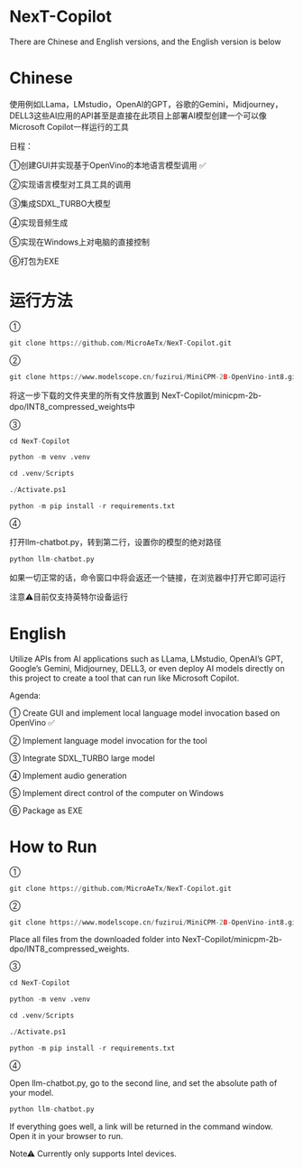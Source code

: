 # NexT-Copilot
There are Chinese and English versions, and the English version is below

# Chinese

使用例如LLama，LMstudio，OpenAI的GPT，谷歌的Gemini，Midjourney，DELL3这些AI应用的API甚至是直接在此项目上部署AI模型创建一个可以像Microsoft Copilot一样运行的工具

日程：

①创建GUI并实现基于OpenVino的本地语言模型调用 ✅

②实现语言模型对工具工具的调用

③集成SDXL_TURBO大模型

④实现音频生成

⑤实现在Windows上对电脑的直接控制

⑥打包为EXE


# 运行方法

①

```python
git clone https://github.com/MicroAeTx/NexT-Copilot.git
```
②

```python
git clone https://www.modelscope.cn/fuzirui/MiniCPM-2B-OpenVino-int8.git
```

将这一步下载的文件夹里的所有文件放置到  NexT-Copilot/minicpm-2b-dpo/INT8_compressed_weights中

③

```python
cd NexT-Copilot

python -m venv .venv

cd .venv/Scripts

./Activate.ps1

python -m pip install -r requirements.txt
```

④

打开llm-chatbot.py，转到第二行，设置你的模型的绝对路径

```python
python llm-chatbot.py
```

如果一切正常的话，命令窗口中将会返还一个链接，在浏览器中打开它即可运行

注意⚠目前仅支持英特尔设备运行


# English

Utilize APIs from AI applications such as LLama, LMstudio, OpenAI’s GPT, Google’s Gemini, Midjourney, DELL3, or even deploy AI models directly on this project to create a tool that can run like Microsoft Copilot.

Agenda:

① Create GUI and implement local language model invocation based on OpenVino ✅

② Implement language model invocation for the tool

③ Integrate SDXL_TURBO large model

④ Implement audio generation

⑤ Implement direct control of the computer on Windows

⑥ Package as EXE

# How to Run

①

```python
git clone https://github.com/MicroAeTx/NexT-Copilot.git
```
②

```python
git clone https://www.modelscope.cn/fuzirui/MiniCPM-2B-OpenVino-int8.git
```
Place all files from the downloaded folder into NexT-Copilot/minicpm-2b-dpo/INT8_compressed_weights.

③

```python
cd NexT-Copilot

python -m venv .venv

cd .venv/Scripts

./Activate.ps1

python -m pip install -r requirements.txt
```
④

Open llm-chatbot.py, go to the second line, and set the absolute path of your model.

```python
python llm-chatbot.py
```

If everything goes well, a link will be returned in the command window. Open it in your browser to run.

Note⚠ Currently only supports Intel devices.
